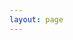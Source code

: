 ```yaml
---
layout: page
---
```

<script setup>
import {
  VPTeamPage,
  VPTeamPageTitle,
  VPTeamMembers
} from 'vitepress/theme'

const members = [
  {
    avatar: 'https://s21.ax1x.com/2024/12/18/pALj0sK.png',
    name: '三马哥',
    title: '舒服了，发我你的仓位1',
    links: [
      { icon: 'youtube', link: '...' },
      { icon: 'twitter', link: '...' }
    ]
  },
  {
    avatar: 'https://s21.ax1x.com/2024/12/18/pALjyIH.png',
    name: '加密大漂亮',
    title: '美女交易员，奶子不大就是！',
    links: [
      { icon: 'youtube', link: 'https://www.youtube.com/@GiantCutie-CH' },
      { icon: 'twitter', link: 'https://twitter.com/youyuxi' }
    ]
  },
  {
    avatar: 'https://s21.ax1x.com/2024/12/18/pALj2RI.png',
    name: '舒琴分析师',
    title: '会员群8000人，会员费赚麻',
    links: [
      { icon: 'youtube', link: '...' },
      { icon: 'twitter', link: '...' }
    ]
  },
  {
    avatar: 'https://s21.ax1x.com/2024/12/18/pALjRzt.png',
    name: '苏禾',
    title: '喜欢做突破单，第一时间跟上都能吃肉',
    links: [
      { icon: 'youtube', link: '...' },
      { icon: 'twitter', link: 'https://twitter.com/@yest17522345' }
    ]
  },
  {
    avatar: 'https://s21.ax1x.com/2024/12/18/pALjIeS.jpg',
    name: 'Jimmy 米哥',
    title: '现货与合约博主',
    links: [
      { icon: 'youtube', link: '...' },
      { icon: 'twitter', link: 'https://twitter.com/yCryptosLaowai' }
    ]
  },
  {
    avatar: 'https://s21.ax1x.com/2024/12/18/pALjodg.jpg',
    name: '花花研究院',
    title: '现货与土狗博主',
    links: [
      { icon: 'youtube', link: '...' },
      { icon: 'twitter', link: 'https://twitter.com/@huahuayjy' }
    ]
  },
  {
    avatar: 'https://s21.ax1x.com/2024/12/18/pALjbJs.jpg',
    name: '比特币峰哥',
    title: '油管上华语人气最高的博主了',
    links: [
      { icon: 'youtube', link: 'https://www.youtube.com/@Traderfengge' },
      { icon: 'twitter', link: '...' }
    ]
  },
  {
    avatar: 'https://s21.ax1x.com/2024/12/18/pALjqWn.png',
    name: '币圈所长',
    title: '会露脸的油管华语区博主',
    links: [
      { icon: 'youtube', link: '...' },
      { icon: 'twitter', link: 'https://www.youtube.com/@suozhangketang' }
    ]
  },
  {
    avatar: 'https://www.helloimg.com/i/2024/12/18/6762ebc32433b.jpg',
    name: 'shu crypto',
    title: '策略非常稳健，胜率相当不错',
    links: [
      { icon: 'youtube', link: 'https://www.youtube.com/@shucrypto' },
      { icon: 'twitter', link: '...' }
    ]
  },
    {
    avatar: 'https://www.helloimg.com/i/2024/12/18/6762ec5ba549d.jpg',
    name: '比特币军长',
    title: '擅长使用波浪理论',
    links: [
      { icon: 'youtube', link: 'https://www.youtube.com/@junzhangbtc' },
      { icon: 'twitter', link: '...' }
    ]
  },
    {
    avatar: 'https://yt3.googleusercontent.com/w5vUMHX3_uMSNUPpJfRw6MPZXaZRA081EMTu83aZWD8UHMEDSITMLgaquXps2SAD9IN8_UehWg=s160-c-k-c0x00ffffff-no-rj',
    name: '大嫖客行情分析',
    title: '群友力荐的一位博主',
    links: [
      { icon: 'youtube', link: 'https://www.youtube.com/@dbk9527' },
      { icon: 'twitter', link: '... '}
    ]
  },
    {
    avatar: 'https://www.helloimg.com/i/2024/12/18/6762ed7ed0181.jpg',
    name: '無極社区',
    title: '花一份钱享受多种服务',
    links: [
      { icon: 'youtube', link: '...' },
      { icon: 'twitter', link: 'https://twitter.com/youngerbest' }
    ]
  },
  {
    avatar: 'https://www.helloimg.com/i/2024/12/18/6762eca9137f4.jpg',
    name: 'Little-M',
    title: '一级和二级都有涉猎',
    links: [
      { icon: 'youtube', link: '...' },
      { icon: 'twitter', link: 'https://twitter.com/MJunn0706' }
    ]
  },
  {
    avatar: 'https://www.helloimg.com/i/2024/12/18/6762edd7e0e7c.jpg',
    name: 'crypto白丁',
    title: '现货和meme博主',
    links: [
      { icon: 'youtube', link: '...' },
      { icon: 'twitter', link: 'https://twitter.com/Geight16' }
    ]
  },
  {
    avatar: 'https://www.helloimg.com/i/2024/12/18/6762ee44e8cf3.jpg',
    name: '颜驰',
    title: '8月份情报局内投票选出的博主',
    links: [
      { icon: 'youtube', link: '...' },
      { icon: 'twitter', link: '...' }
    ]
  },
]
</script>

<VPTeamPage>
  <VPTeamPageTitle>
    <template #title>
      目前已收录的KOL(35位)
    </template>
    <template #lead>
      The development of VitePress is guided by an international
      team, some of whom have chosen to be featured below.
    </template>
  </VPTeamPageTitle>
  <VPTeamMembers
    size="small"
    :members="members"
  />
</VPTeamPage>